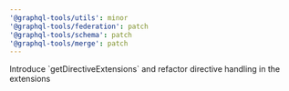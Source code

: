 ```yaml
---
'@graphql-tools/utils': minor
'@graphql-tools/federation': patch
'@graphql-tools/schema': patch
'@graphql-tools/merge': patch
---
```


Introduce \`getDirectiveExtensions\` and refactor directive handling in the extensions
